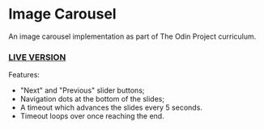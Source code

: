# Image Carousel

An image carousel implementation as part of The Odin Project curriculum.

### <a href="https://dimitrije108.github.io/image-carousel-TOP/">LIVE VERSION</a>

Features:

- "Next" and "Previous" slider buttons;
- Navigation dots at the bottom of the slides;
- A timeout which advances the slides every 5 seconds.
- Timeout loops over once reaching the end.

